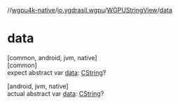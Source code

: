 //[wgpu4k-native](../../../index.md)/[io.ygdrasil.wgpu](../index.md)/[WGPUStringView](index.md)/[data](data.md)

# data

[common, android, jvm, native]\
[common]\
expect abstract var [data](data.md): [CString](../../ffi/-c-string/index.md)?

[android, jvm, native]\
actual abstract var [data](data.md): [CString](../../ffi/-c-string/index.md)?